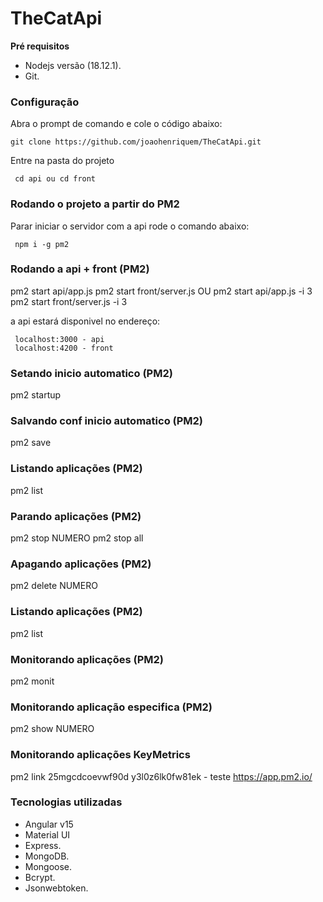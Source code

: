 # TheCatApi

**Pré requisitos**
- Nodejs versão (18.12.1).
- Git.

### Configuração
 Abra o prompt de comando e cole o código abaixo:
 
 ```
 git clone https://github.com/joaohenriquem/TheCatApi.git
```

Entre na pasta do projeto

```
 cd api ou cd front
```

### Rodando o projeto a partir do PM2
Parar iniciar o servidor com a api rode o comando abaixo:

```
 npm i -g pm2
```

### Rodando a api + front (PM2)

pm2 start api/app.js
pm2 start front/server.js
OU
pm2 start api/app.js -i 3
pm2 start front/server.js -i 3 

a api estará disponivel no endereço:

```
 localhost:3000 - api
 localhost:4200 - front
```

### Setando inicio automatico (PM2)
pm2 startup

### Salvando conf inicio automatico (PM2)
pm2 save

### Listando aplicações (PM2)
pm2 list

### Parando aplicações (PM2)
pm2 stop NUMERO
pm2 stop all

### Apagando aplicações (PM2)
pm2 delete NUMERO

### Listando aplicações (PM2)
pm2 list

### Monitorando aplicações (PM2)
pm2 monit

### Monitorando aplicação especifica (PM2)
pm2 show NUMERO

### Monitorando aplicações KeyMetrics
pm2 link 25mgcdcoevwf90d y3l0z6lk0fw81ek - teste
https://app.pm2.io/


### Tecnologias utilizadas
- Angular v15
- Material UI
- Express.
- MongoDB.
- Mongoose.
- Bcrypt.
- Jsonwebtoken.




